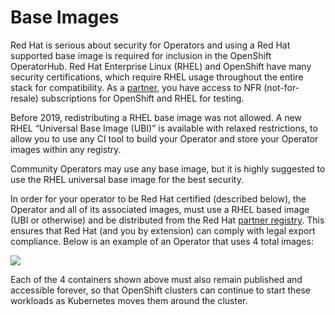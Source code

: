 # Base Images

Red Hat is serious about security for Operators and using a Red Hat supported base image is required for inclusion in the OpenShift OperatorHub. Red Hat Enterprise Linux (RHEL) and OpenShift have many security certifications, which require RHEL usage throughout the entire stack for compatibility. As a [partner](http://partner.redhat.com/), you have access to NFR (not-for-resale) subscriptions for OpenShift and RHEL for testing.

Before 2019, redistributing a RHEL base image was not allowed. A new RHEL “Universal Base Image \(UBI\)” is available with relaxed restrictions, to allow you to use any CI tool to build your Operator and store your Operator images within any registry.

Community Operators may use any base image, but it is highly suggested to use the RHEL universal base image for the best security.

In order for your operator to be Red Hat certified \(described below\), the Operator and all of its associated images, must use a RHEL based image \(UBI or otherwise\) and be distributed from the Red Hat [partner registry](http://registry.connect.redhat.com). This ensures that Red Hat \(and you by extension\) can comply with legal export compliance. Below is an example of an Operator that uses 4 total images:

![](../../.gitbook/assets/svhd_gvohzglhorjvg5btmq.png)

Each of the 4 containers shown above must also remain published and accessible forever, so that OpenShift clusters can continue to start these workloads as Kubernetes moves them around the cluster.

